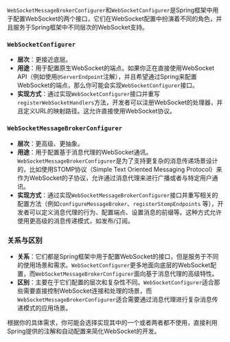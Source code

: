 `WebSocketMessageBrokerConfigurer`和`WebSocketConfigurer`是Spring框架中用于配置WebSocket的两个接口，它们在WebSocket配置中扮演着不同的角色，并且服务于Spring框架中不同层次的WebSocket支持。

### `WebSocketConfigurer`

- **层次**：更接近底层。
- **用途**：用于配置原生WebSocket的端点。如果你正在直接使用WebSocket API（例如使用`@ServerEndpoint`注解），并且希望通过Spring来配置WebSocket的端点，那么你可能会实现`WebSocketConfigurer`接口。
- **实现方式**：通过实现`WebSocketConfigurer`接口并重写`registerWebSocketHandlers`方法，开发者可以注册WebSocket的处理器，并且定义URL的映射路径。这允许直接使用WebSocket协议。

### `WebSocketMessageBrokerConfigurer`

- **层次**：更高级、更抽象。
- **用途**：用于配置基于消息代理的WebSocket通讯。`WebSocketMessageBrokerConfigurer`是为了支持更复杂的消息传递场景设计的，比如使用STOMP协议（Simple Text Oriented Messaging
  Protocol）来作为WebSocket的子协议，允许通过消息代理来进行广播或者与特定用户通讯。
- **实现方式**：通过实现`WebSocketMessageBrokerConfigurer`接口并重写相关的配置方法（例如`configureMessageBroker`、`registerStompEndpoints`
  等），开发者可以定义消息代理的行为、配置端点、设置消息的前缀等。这种方式允许使用更高级的消息传递模式，如发布/订阅。

### 关系与区别

- **关系**：它们都是Spring框架中用于配置WebSocket的接口，但是服务于不同的使用场景和需求。`WebSocketConfigurer`更多地面向底层的WebSocket配置，而`WebSocketMessageBrokerConfigurer`面向基于消息代理的高级特性。
- **区别**：主要在于它们配置的层次和复杂性不同。`WebSocketConfigurer`适合那些需要直接控制WebSocket连接和处理的场景，而`WebSocketMessageBrokerConfigurer`适合需要通过消息代理进行复杂消息传递模式的应用场景。

根据你的具体需求，你可能会选择实现其中的一个或者两者都不使用，直接利用Spring提供的注解和自动配置来简化WebSocket的开发。